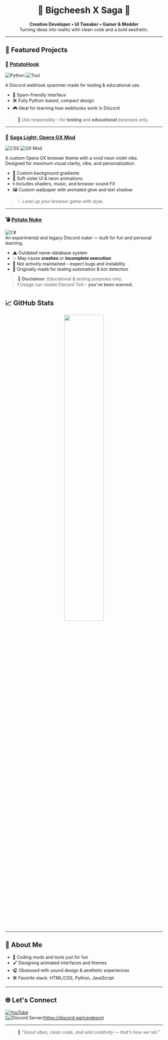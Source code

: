 <h1 align="center">🔨 Bigcheesh X Saga 🔨</h1>

<p align="center">
  <b>Creative Developer • UI Tweaker • Gamer & Modder</b><br>
  Turning ideas into reality with clean code and a bold aesthetic.
</p>

---

## 🚀 Featured Projects

### 🎯 [PotatoHook](https://github.com/bigcheesh/potatohook)
![Python](https://img.shields.io/badge/-Python-3776AB?logo=python&logoColor=white&style=flat-square)
![Tool](https://img.shields.io/badge/-Discord%20Webhook%20Tool-purple?style=flat-square)

A Discord webhook spammer made for testing & educational use.
- 🔁 Spam-friendly interface
- 🛠️ Fully Python-based, compact design
- 🎮 Ideal for learning how webhooks work in Discord

> 🚫 Use responsibly – for **testing** and **educational** purposes only.

---

### 🧪 [Saga Light: Opera GX Mod](https://github.com/bigcheesh/saga-lite)
![CSS](https://img.shields.io/badge/-CSS-2965f1?logo=css3&logoColor=white&style=flat-square)
![GX Mod](https://img.shields.io/badge/-Opera%20GX%20Theme-ff1b2d?logo=opera&logoColor=white&style=flat-square)

A custom Opera GX browser theme with a vivid neon violet vibe.  
Designed for maximum visual clarity, vibe, and personalization.

- 🎨 Custom background gradients
- 💜 Soft violet UI & neon animations
- 🌀 Includes shaders, music, and browser sound FX
- 🖼️ Custom wallpaper with animated glow and text shadow

> ✨ *Level up your browser game with style.*

---

### 💣 [Potato Nuke](https://github.com/bigcheesh/potato-nuke/tree/main)
![C#](https://img.shields.io/badge/-C%23-239120?logo=c-sharp&logoColor=white&style=flat-square)  
An experimental and legacy Discord nuker — built for fun and personal learning.

- ⚠️ Outdated name-database system  
- 💥 May cause **crashes** or **incomplete execution**  
- 🔧 Not actively maintained – expect bugs and instability  
- 🧪 Originally made for testing automation & bot detection

> 🚫 **Disclaimer:** Educational & testing purposes only.  
> ❗ Usage can violate Discord ToS – **you’ve been warned.**


## 📈 GitHub Stats

<p align="center">
  <img src="https://github-readme-stats.vercel.app/api?username=bigcheesh&show_icons=true&theme=tokyonight" width="50%" />
</p>

---

## 🧠 About Me

- 🧩 Coding mods and tools just for fun
- 🖌️ Designing animated interfaces and themes
- 🎧 Obsessed with sound design & aesthetic experiences
- 🛠️ Favorite stack: HTML/CSS, Python, JavaScript

---

## 🌐 Let's Connect

[![YouTube](https://img.shields.io/badge/YouTube-%40bigcheesh-red?style=for-the-badge&logo=youtube&logoColor=white)](https://www.youtube.com/@bigcheesh)  
[![Discord Server](https://img.shields.io/badge/Discord-CLICK-5865F2?logo=discord&style=for-the-badge)(https://discord.gg/icereborn)

---

> 💬 *“Good vibes, clean code, and wild creativity — that's how we roll.”*
